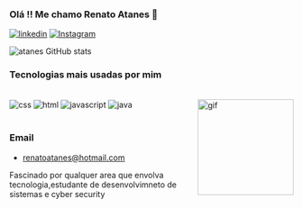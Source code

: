 ### Olá !! Me chamo Renato Atanes 👋

[![linkedin](https://img.shields.io/badge/LinkedIn-0077B5?style=for-the-badge&logo=linkedin&logoColor=white)](https://www.linkedin.com/in/renato-atanes-4171471aa/)
[![Instagram](https://img.shields.io/badge/Instagram-E4405F?style=for-the-badge&logo=instagram&logoColor=white)](https://www.instagram.com/renatoatanes_/)

![atanes GitHub stats](https://github-readme-stats.vercel.app/api?username=renatoatanes&show_icons=true&theme=dark)

### Tecnologias mais usadas por mim 

<div style= "display: inline_block" ><br/>

<img Align="center" alt="css" src="https://img.shields.io/badge/CSS-239120?&style=for-the-badge&logo=css3&logoColor=white" />
<img Align="center" alt="html" src="https://img.shields.io/badge/HTML-239120?style=for-the-badge&logo=html5&logoColor=white" />
<img Align="center" alt="javascript" src="https://img.shields.io/badge/JavaScript-323330?style=for-the-badge&logo=javascript&logoColor=F7DF1E" />
<img Align="center" alt="java" src="https://img.shields.io/badge/Java-ED8B00?style=for-the-badge&logo=openjdk&logoColor=white" />
<img Align="right" alt="gif" width="170" src="https://media1.giphy.com/media/mpWFQhaf8m0keXejqB/giphy.gif?cid=ecf05e47ka953n20tuxf6d4y7mon5uetd1p95umqvy94bdck&ep=v1_gifs_related&rid=giphy.gif&ct=g" /> 
</div>
<br/>



### Email 
- renatoatanes@hotmail.com

Fascinado por qualquer area que envolva tecnologia,estudante de desenvolvimneto de sistemas e cyber security
